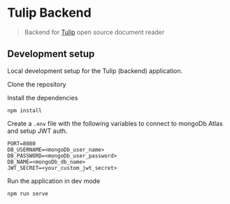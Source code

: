 # Tulip Backend

> Backend for [Tulip](https://github.com/tulip-florist/tulip) open source document reader

## Development setup

Local development setup for the Tulip (backend) application.

Clone the repository

Install the dependencies

    npm install

Create a `.env` file with the following variables to connect to mongoDb Atlas and setup JWT auth.

```
PORT=8080
DB_USERNAME=<mongoDb_user_name>
DB_PASSWORD=<mongoDb_user_password>
DB_NAME=<mongoDb_db_name>
JWT_SECRET=<your_custom_jwt_secret>

```

Run the application in dev mode

    npm run serve
